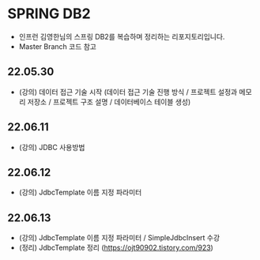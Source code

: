 # SPRING DB2
- 인프런 김영한님의 스프링 DB2를 복습하며 정리하는 리포지토리입니다.
- Master Branch 코드 참고


## 22.05.30
- (강의) 데이터 접근 기술 시작 (데이터 접근 기술 진행 방식 / 프로젝트 설정과 메모리 저장소 / 프로젝트 구조 설명 / 데이터베이스 테이블 생성)

## 22.06.11
- (강의) JDBC 사용방법

## 22.06.12
- (강의) JdbcTemplate 이름 지정 파라미터

## 22.06.13
- (강의) JdbcTemplate 이름 지정 파라미터 / SimpleJdbcInsert 수강 
- (정리) JdbcTemplate 정리 (https://ojt90902.tistory.com/923)
